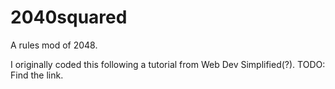 # 2040squared
A rules mod of 2048.

I originally coded this following a tutorial from Web Dev Simplified(?). TODO: Find the link.
